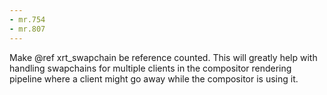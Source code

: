 ```yaml
---
- mr.754
- mr.807
---
```

Make @ref xrt_swapchain be reference counted. This will greatly help with
handling swapchains for multiple clients in the compositor rendering pipeline
where a client might go away while the compositor is using it.
